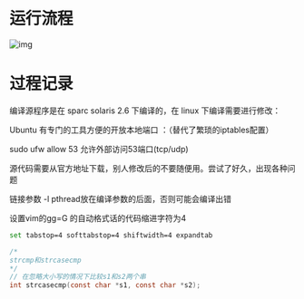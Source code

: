 # 运行流程



![img](https://images2017.cnblogs.com/blog/422590/201711/422590-20171110141226856-793077190.png)

# 过程记录





编译源程序是在 sparc solaris 2.6 下编译的，在 linux 下编译需要进行修改：





Ubuntu 有专门的工具方便的开放本地端口 ：（替代了繁琐的iptables配置）

sudo ufw allow 53 允许外部访问53端口(tcp/udp)



源代码需要从官方地址下载，别人修改后的不要随便用。尝试了好久，出现各种问题

链接参数 -l pthread放在编译参数的后面，否则可能会编译出错 



设置vim的gg=G 的自动格式话的代码缩进字符为4

```bash
set tabstop=4 softtabstop=4 shiftwidth=4 expandtab
```





```c
/*
strcmp和strcasecmp
*/
// 在忽略大小写的情况下比较s1和s2两个串
int strcasecmp(const char *s1, const char *s2);
```









